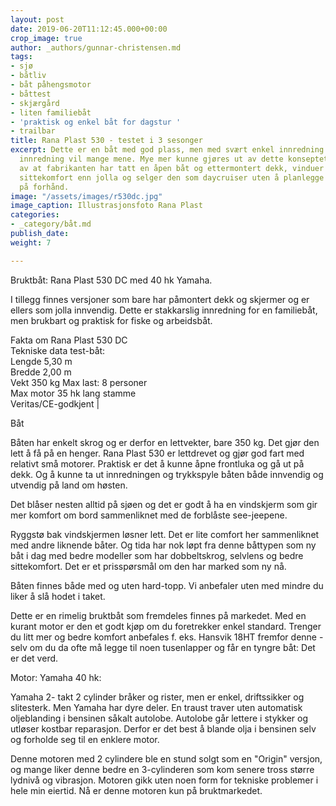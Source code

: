 ```yaml
---
layout: post
date: 2019-06-20T11:12:45.000+00:00
crop_image: true
author: _authors/gunnar-christensen.md
tags:
- sjø
- båtliv
- båt påhengsmotor
- båttest
- skjærgård
- liten familiebåt
- 'praktisk og enkel båt for dagstur '
- trailbar
title: Rana Plast 530 - testet i 3 sesonger
excerpt: Dette er en båt med god plass, men med svært enkel innredning. For enkel
  innredning vil mange mene. Mye mer kunne gjøres ut av dette konseptet. Du har følelsen
  av at fabrikanten har tatt en åpen båt og ettermontert dekk, vinduer og noe bedre
  sittekomfort enn jolla og selger den som daycruiser uten å planlegge særlig mye
  på forhånd.
image: "/assets/images/r530dc.jpg"
image_caption: Illustrasjonsfoto Rana Plast
categories:
- _category/båt.md
publish_date: 
weight: 7

---
```

Bruktbåt: Rana Plast 530 DC med 40 hk Yamaha.

I tillegg finnes versjoner som bare har påmontert dekk og skjermer og er ellers som jolla innvendig. Dette er stakkarslig innredning for en familiebåt, men brukbart og praktisk for fiske og arbeidsbåt.

Fakta om Rana Plast 530 DC  
Tekniske data test-båt:  
Lengde 5,30 m  
Bredde 2,00 m  
Vekt 350 kg
Max last: 8 personer  
Max motor 35 hk lang stamme  
Veritas/CE-godkjent |

Båt

Båten har enkelt skrog og er derfor en lettvekter, bare 350 kg. Det gjør den lett å få på en henger. Rana Plast 530 er lettdrevet og gjør god fart med relativt små motorer. Praktisk er det å kunne åpne frontluka og gå ut på dekk. Og å kunne ta ut innredningen og trykkspyle båten både innvendig og utvendig på land om høsten.

Det blåser nesten alltid på sjøen og det er godt å ha en vindskjerm som gir mer komfort om bord sammenliknet med de forblåste see-jeepene.  

Ryggstø bak vindskjermen løsner lett. Det er lite comfort her sammenliknet med andre liknende båter. Og tida har nok løpt fra denne båttypen som ny båt i dag med bedre modeller som har dobbeltskrog, selvlens og bedre sittekomfort. Det er et prisspørsmål om den har marked som ny nå. 

Båten finnes både med og uten hard-topp. Vi anbefaler uten med mindre du liker å slå hodet i taket. 

Dette er en rimelig bruktbåt som fremdeles finnes på markedet. Med en kurant motor er den et godt kjøp om du foretrekker enkel standard. Trenger du litt mer og bedre komfort anbefales f. eks. Hansvik 18HT fremfor denne - selv om du da ofte må legge til noen tusenlapper og får en tyngre båt: Det er det verd.

Motor: Yamaha 40 hk:

Yamaha 2- takt 2 cylinder bråker og rister, men er enkel, driftssikker og slitesterk. Men Yamaha har dyre deler. En traust traver uten automatisk oljeblanding i bensinen såkalt autolobe. Autolobe går lettere i stykker og utløser kostbar reparasjon. Derfor er det best å blande olja i bensinen selv og forholde seg til en enklere motor.

Denne motoren med 2 cylindere ble en stund solgt som en "Origin" versjon, og mange liker denne bedre en 3-cylinderen som kom senere tross større lydnivå og vibrasjon. Motoren gikk uten noen form for tekniske problemer i hele min eiertid. Nå er denne motoren kun på bruktmarkedet.